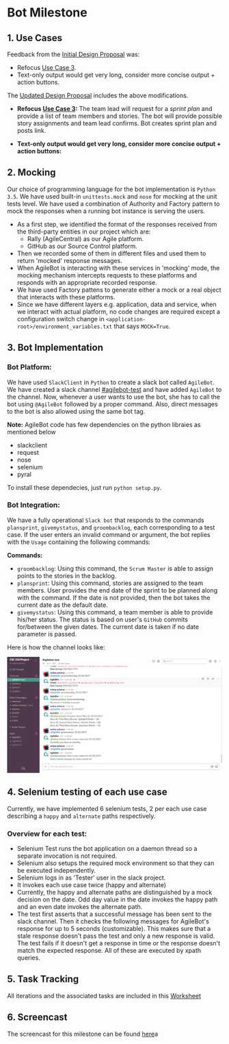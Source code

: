 # Bot Milestone

## 1. Use Cases
Feedback from the [Initial Design Proposal](../../999fa26cb55d864fafe9adfea8fa3bc60f84bf38/Design/Design.md) was:
* Refocus [Use Case 3](../../999fa26cb55d864fafe9adfea8fa3bc60f84bf38/Design/Design.md#use-case-3-backlog-grooming).
* Text-only output would get very long, consider more concise output + action buttons.

The [Updated Design Proposal](../Design/Design.md) includes the above modifications.
* **Refocus [Use Case 3](../Design/Design.md#use-case-3-backlog-grooming):** The team lead will request for a *sprint plan* and provide a list of team members and stories. The bot will provide possible story assignments and team lead confirms. Bot creates sprint plan and posts link.

* **Text-only output would get very long, consider more concise output + action buttons:**

## 2. Mocking
<!-- Authority pattern -->
Our choice of programming language for the bot implementation is `Python 3.5`. We have used built-in `unittests.mock` and `nose` for mocking at the unit tests level. We have used a combination of Authority and Factory pattern to mock the responses when a running bot instance is serving the users.

- As a first step, we identified the format of the responses received from the third-party entities in our project which are:
    - Rally (AgileCentral) as our Agile platform.
    - GitHub as our Source Control platform.
- Then we recorded some of them in different files and used them to return 'mocked' response messages.
- When AgileBot is interacting with these services in 'mocking' mode, the mocking mechanism intercepts requests to these platforms and responds with an appropriate recorded response.
- We have used Factory pattens to generate either a mock or a real object that interacts with these platforms.
- Since we have different layers e.g. application, data and service, when we interact with actual platform, no code changes are required except a configuration switch change in `<application-root>/environment_variables.txt` that says `MOCK=True`.

## 3. Bot Implementation
### Bot Platform:
We have used `SlackClient` in `Python` to create a slack bot called `AgileBot`. We have created a slack channel [#agilebot-test](https://csc510project.slack.com/messages/agilebot-test/) and have added `AgileBot` to the channel. Now, whenever a user wants to use the bot, she has to call the bot using `@AgileBot` followed by a proper command. Also, direct messages to the bot is also allowed using the same bot tag.

**Note:** AgileBot code has few dependencies on the python libraies as mentioned below   
- slackclient
- request
- nose
- selenium
- pyral

To install these dependecies, just run `python setup.py`.

### Bot Integration:
We have a fully operational `Slack bot` that responds to the commands `plansprint`, `givemystatus`, and `groombacklog`, each corresponding to a test case. If the user enters an invalid command or argument, the bot replies with the `Usage` containing the following commands:

**Commands:**
  * `groombacklog`: Using this command, the `Scrum Master` is able to assign points to the stories in the backlog.
  * `plansprint`: Using this command, stories are assigned to the team members. User provides the end date of the sprint to be planned along with the command. If the date is not provided, then the bot takes the current date as the default date.
  * `givemystatus`: Using this command, a team member is able to provide his/her status. The status is based on user's `GitHub` commits for/between the given dates. The current date is taken if no date parameter is passed.

  
  Here is how the channel looks like:  
    
  ![Bot Platform](../Bot/bot_platform.PNG)
  

## 4. Selenium testing of each use case
Currently, we have implemented 6 selenium tests, 2 per each use case describing a `happy` and `alternate` paths respectively.

### Overview for each test:
* Selenium Test runs the bot application on a daemon thread so a separate invocation is not required.
* Selenium also setups the required mock environment so that they can be executed independently.
* Selenium logs in as 'Tester' user in the slack project.
* It invokes each use case twice (happy and alternate)
* Currently, the happy and alternate paths are distinguished by a mock decision on the date. Odd day value in the date invokes the happy path and an even date invokes the alternate path.
* The test first asserts that a successful message has been sent to the slack channel. Then it checks the following messages for AgileBot's response for up to 5 seconds (customizable). This makes sure that a stale response doesn't pass the test and only a new response is valid. The test fails if it doesn't get a response in time or the response doesn't match the expected response. All of these are executed by xpath queries.

## 5. Task Tracking
All iterations and the associated tasks are included in this [Worksheet](WORKSHEET.md)

## 6. Screencast
The screencast for this milestone can be found [here]()a

